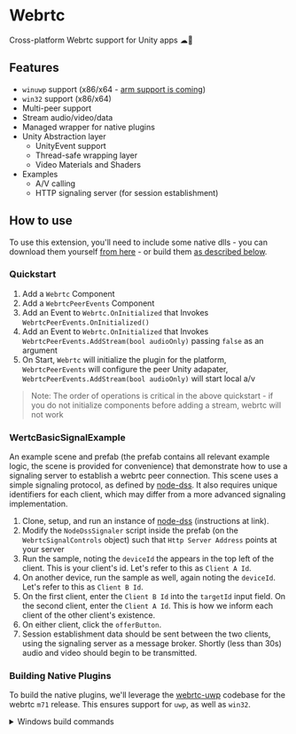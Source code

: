 # Webrtc

Cross-platform Webrtc support for Unity apps ☁🎲

## Features

+ `winuwp` support (x86/x64 - [arm support is coming](https://github.com/webrtc-uwp/webrtc-uwp-sdk/issues/20))
+ `win32` support (x86/x64)
+ Multi-peer support
+ Stream audio/video/data
+ Managed wrapper for native plugins
+ Unity Abstraction layer
  + UnityEvent support
  + Thread-safe wrapping layer
  + Video Materials and Shaders
+ Examples
  + A/V calling
  + HTTP signaling server (for session establishment)
  
## How to use

To use this extension, you'll need to include some native dlls - you can download them yourself [from here](https://github.com/bengreenier/webrtc-unity-plugin/releases/tag/v01) - or build them [as described below](#building-native-plugins).

### Quickstart

1. Add a `Webrtc` Component
2. Add a `WebrtcPeerEvents` Component
3. Add an Event to `Webrtc.OnInitialized` that Invokes `WebrtcPeerEvents.OnInitialized()`
4. Add an Event to `Webrtc.OnInitialized` that Invokes `WebrtcPeerEvents.AddStream(bool audioOnly)` passing `false` as an argument
5. On Start, `Webrtc` will initialize the plugin for the platform, `WebrtcPeerEvents` will configure the peer Unity adapater, `WebrtcPeerEvents.AddStream(bool audioOnly)` will start local a/v

> Note: The order of operations is critical in the above quickstart - if you do not initialize components before adding a stream, webrtc will not work

### WertcBasicSignalExample

An example scene and prefab (the prefab contains all relevant example logic, the scene is provided for convenience) that demonstrate how to use a signaling server to establish a webrtc peer
connection. This scene uses a simple signaling protocol, as defined by [node-dss](https://github.com/bengreenier/node-dss). It also requires unique identifiers for each client, which may
differ from a more advanced signaling implementation.

1. Clone, setup, and run an instance of [node-dss](https://github.com/bengreenier/node-dss) (instructions at link).
2. Modify the `NodeDssSignaler` script inside the prefab (on the `WebrtcSignalControls` object) such that `Http Server Address` points at your server
3. Run the sample, noting the `deviceId` the appears in the top left of the client. This is your client's id. Let's refer to this as `Client A Id`.
4. On another device, run the sample as well, again noting the `deviceId`. Let's refer to this as `Client B Id`.
5. On the first client, enter the `Client B Id` into the `targetId` input field. On the second client, enter the `Client A Id`. This is how we inform each client of the other client's existence.
6. On either client, click the `offerButton`.
7. Session establishment data should be sent between the two clients, using the signaling server as a message broker. Shortly (less than 30s) audio and video should begin to be transmitted.

### Building Native Plugins

To build the native plugins, we'll leverage the [webrtc-uwp](https://github.com/webrtc-uwp) codebase for the webrtc `m71` release. This ensures support for `uwp`, as well as `win32`.

<details>
<summary> Windows build commands </summary>

To build the code, we'll first need the webrtc-uwp-sdk repository, and it's prerequisites. We'll also need to apply our patch that enables support for il2cpp (until it is merged). The detailed instructions can be found [in the webrtc-uwp docs](https://github.com/webrtc-uwp/webrtc-uwp-sdk/tree/James/20190225-m71-docs), and the exact commands that worked at the time of writing can be found below.

```
git clone --recursive https://github.com/webrtc-uwp/webrtc-uwp-sdk.git
git checkout releases/m71
git submodule update
#
# apply https://github.com/webrtc-uwp/webrtc/pull/11 on top of releases/m71
#
cd webrtc\xplatform\webrtc
git remote add bengreenier git@github.com:bengreenier/webrtc.git
git fetch bengreenier
git merge 67bc888e66
#
# apply https://github.com/webrtc-uwp/webrtc-windows/pull/48 on top of releases/m71
#
cd ..\..\windows
git remote add bengreenier git@github.com:bengreenier/webrtc-windows.git
git fetch bengreenier
git merge 7f1fdda64
#
# build (win32)
#
cd ..\..\
set GYP_MSVS_VERSION=2017
python scripts\run.py -a prepare build -u webrtc_unity_plugin -p win -x x64 -c release --clang
```

Note that to build for `winuwp` we use `WebRtc.Universal.sln` and Visual Studio, as documented [here](https://github.com/webrtc-uwp/webrtc-uwp-sdk/tree/James/20190225-m71-docs#building-the-sdk). Instead of building the `PeerConnectionClient.WebRtc` project, we build `Examples.UnityPlugin`.

</details>
